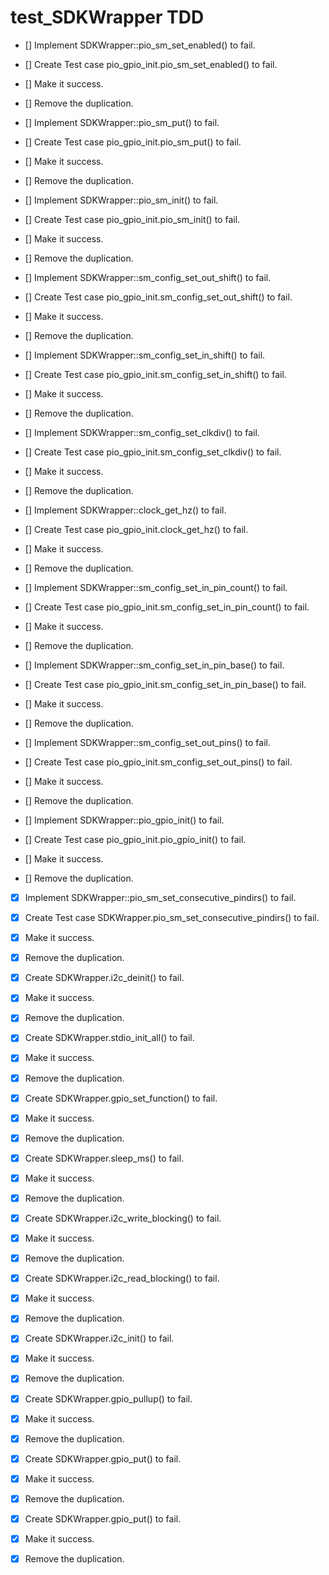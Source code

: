 # test_SDKWrapper TDD
- [] Implement SDKWrapper::pio_sm_set_enabled() to fail. 
- [] Create Test case pio_gpio_init.pio_sm_set_enabled() to fail. 
- [] Make it success. 
- [] Remove the duplication. 

- [] Implement SDKWrapper::pio_sm_put() to fail. 
- [] Create Test case pio_gpio_init.pio_sm_put() to fail. 
- [] Make it success. 
- [] Remove the duplication. 

- [] Implement SDKWrapper::pio_sm_init() to fail. 
- [] Create Test case pio_gpio_init.pio_sm_init() to fail. 
- [] Make it success. 
- [] Remove the duplication. 

- [] Implement SDKWrapper::sm_config_set_out_shift() to fail. 
- [] Create Test case pio_gpio_init.sm_config_set_out_shift() to fail. 
- [] Make it success. 
- [] Remove the duplication. 

- [] Implement SDKWrapper::sm_config_set_in_shift() to fail. 
- [] Create Test case pio_gpio_init.sm_config_set_in_shift() to fail. 
- [] Make it success. 
- [] Remove the duplication. 

- [] Implement SDKWrapper::sm_config_set_clkdiv() to fail. 
- [] Create Test case pio_gpio_init.sm_config_set_clkdiv() to fail. 
- [] Make it success. 
- [] Remove the duplication. 

- [] Implement SDKWrapper::clock_get_hz() to fail. 
- [] Create Test case pio_gpio_init.clock_get_hz() to fail. 
- [] Make it success. 
- [] Remove the duplication. 

- [] Implement SDKWrapper::sm_config_set_in_pin_count() to fail. 
- [] Create Test case pio_gpio_init.sm_config_set_in_pin_count() to fail. 
- [] Make it success. 
- [] Remove the duplication. 

- [] Implement SDKWrapper::sm_config_set_in_pin_base() to fail. 
- [] Create Test case pio_gpio_init.sm_config_set_in_pin_base() to fail. 
- [] Make it success. 
- [] Remove the duplication. 

- [] Implement SDKWrapper::sm_config_set_out_pins() to fail. 
- [] Create Test case pio_gpio_init.sm_config_set_out_pins() to fail. 
- [] Make it success. 
- [] Remove the duplication. 

- [] Implement SDKWrapper::pio_gpio_init() to fail. 
- [] Create Test case pio_gpio_init.pio_gpio_init() to fail. 
- [] Make it success. 
- [] Remove the duplication. 


- [x] Implement SDKWrapper::pio_sm_set_consecutive_pindirs() to fail. 
- [x] Create Test case SDKWrapper.pio_sm_set_consecutive_pindirs() to fail. 
- [x] Make it success. 
- [x] Remove the duplication. 

- [x] Create SDKWrapper.i2c_deinit() to fail. 
- [x] Make it success. 
- [x] Remove the duplication. 


- [x] Create SDKWrapper.stdio_init_all() to fail. 
- [x] Make it success. 
- [x] Remove the duplication. 

- [x] Create SDKWrapper.gpio_set_function() to fail. 
- [x] Make it success. 
- [x] Remove the duplication. 

- [x] Create SDKWrapper.sleep_ms() to fail. 
- [x] Make it success. 
- [x] Remove the duplication. 

- [x] Create SDKWrapper.i2c_write_blocking() to fail. 
- [x] Make it success. 
- [x] Remove the duplication. 

- [x] Create SDKWrapper.i2c_read_blocking() to fail. 
- [x] Make it success. 
- [x] Remove the duplication. 

- [x] Create SDKWrapper.i2c_init() to fail. 
- [x] Make it success. 
- [x] Remove the duplication. 

- [x] Create SDKWrapper.gpio_pullup() to fail. 
- [x] Make it success. 
- [x] Remove the duplication. 

- [x] Create SDKWrapper.gpio_put() to fail. 
- [x] Make it success. 
- [x] Remove the duplication. 

- [x] Create SDKWrapper.gpio_put() to fail. 
- [x] Make it success. 
- [x] Remove the duplication. 

